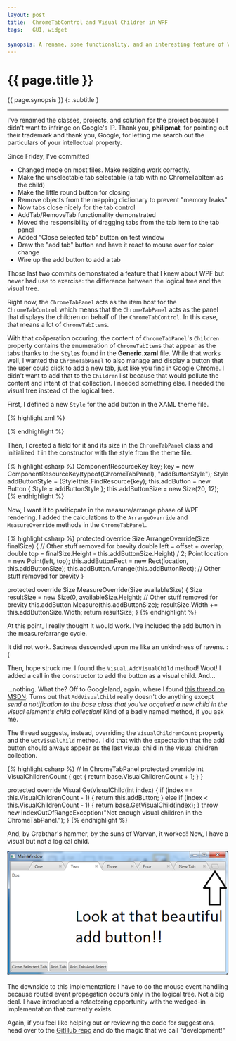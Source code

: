 ```yaml
---
layout: post
title:  ChromeTabControl and Visual Children in WPF
tags:   GUI, widget

synopsis: A rename, some functionality, and an interesting feature of WPF.
---
```


# {{ page.title }}

{{ page.synopsis }}
{: .subtitle }

-----

I've renamed the classes, projects, and solution for the project because I
didn't want to infringe on Google's IP. Thank you, **philipmat**, for pointing
out their trademark and thank you, Google, for letting me search out the
particulars of your intellectual property.

Since Friday, I've committed

* Changed mode on most files. Make resizing work correctly.
* Make the unselectable tab selectable (a tab with no ChromeTabItem as the
child)
* Make the little round button for closing
* Remove objects from the mapping dictionary to prevent "memory leaks"
* Now tabs close nicely for the tab control
* AddTab/RemoveTab functionality demonstrated
* Moved the responsibility of dragging tabs from the tab item to the tab panel
* Added "Close selected tab" button on test window
* Draw the "add tab" button and have it react to mouse over for color change
* Wire up the add button to add a tab

Those last two commits demonstrated a feature that I knew about WPF but never
had use to exercise: the difference between the logical tree and the visual
tree.

Right now, the `ChromeTabPanel` acts as the item host for the
`ChromeTabControl` which means that the `ChromeTabPanel` acts as the panel
that displays the children on behalf of the `ChromeTabControl`. In this case,
that means a lot of `ChromeTabItem`s.

With that coöperation occuring, the content of `ChromeTabPanel`'s `Children`
property contains the enumeration of `ChromeTabItem`s that appear as the tabs
thanks to the `Style`s found in the **Generic.xaml** file. While that works
well, I wanted the `ChromeTabPanel` to also manage and display a button that
the user could click to add a new tab, just like you find in Google Chrome.
I didn't want to add that to the `Children` list because that would pollute
the content and intent of that collection. I needed something else. I needed
the visual tree instead of the logical tree.

First, I defined a new `Style` for the add button in the XAML theme file.

{% highlight xml %}
<Style x:Key="{ComponentResourceKey TypeInTargetAssembly={x:Type local:ChromeTabPanel}, ResourceId=addButtonStyle}" TargetType="{x:Type Button}">
  <Setter Property="Template">
    <Setter.Value>
      <ControlTemplate>
        <Grid SnapsToDevicePixels="True">
          <Path Fill="{TemplateBinding Background}"
                Stretch="Fill"
                Stroke="#FF999999"
                Data="M36.904667,19.333333 C42.238,19.25 36.238,0.5 34.863116,0.5 23.863116,0.5 19.613032,0.5 2.8630319,0.5 -3.2202511,0.5 4.0712139,19.416667 6.5711261,19.416667 15.593514,19.416667 28.609259,19.462949 36.904667,19.333333 z" />
        </Grid>
      </ControlTemplate>
    </Setter.Value>
  </Setter>
</Style>
{% endhighlight %}

Then, I created a field for it and its size in the `ChromeTabPanel` class and
initialized it in the constructor with the style from the theme file.

{% highlight csharp %}
ComponentResourceKey key;
key = new ComponentResourceKey(typeof(ChromeTabPanel), "addButtonStyle");
Style addButtonStyle = (Style)this.FindResource(key);
this.addButton = new Button { Style = addButtonStyle };
this.addButtonSize = new Size(20, 12);
{% endhighlight %}

Now, I want it to pariticpate in the measure/arrange phase of WPF rendering.
I added the calculations to the `ArrangeOverride` and `MeasureOverride`
methods in the `ChromeTabPanel`.

{% highlight csharp %}
protected override Size ArrangeOverride(Size finalSize)
{
  // Other stuff removed for brevity
  double left = offset + overlap;
  double top = finalSize.Height - this.addButtonSize.Height) / 2;
  Point location = new Point(left, top);
  this.addButtonRect = new Rect(location, this.addButtonSize);
  this.addButton.Arrange(this.addButtonRect);
  // Other stuff removed for brevity
}

protected override Size MeasureOverride(Size availableSize)
{
  Size resultSize = new Size(0, availableSize.Height);
  // Other stuff removed for brevity
  this.addButton.Measure(this.addButtonSize);
  resultSize.Width += this.addButtonSize.Width;
  return resultSize;
}
{% endhighlight %}

At this point, I really thought it would work. I've included the add button in
the measure/arrange cycle.

It did not work. Sadness descended upon me like an unkindness of ravens. :(

Then, hope struck me. I found the ``Visual.AddVisualChild`` method! Woot! I
added a call in the constructor to add the button as a visual child. And...

...nothing. What the? Off to Googleland, again, where I found
[this thread on MSDN](http://social.msdn.microsoft.com/Forums/en-AU/wpf/thread/f643b9d7-4434-4044-b23f-779e648da1f9).
Turns out that `AddVisualChild` really doesn't do anything except *send a
notification to the base class that you've acquired a new child in the
visual element's child collection!* Kind of a badly named method, if you ask
me.

The thread suggests, instead, overriding the `VisualChildrenCount` property
and the `GetVisualChild` method. I did that with the expectation that the
add button should always appear as the last visual child in the visual
children collection.

{% highlight csharp %}
// In ChromeTabPanel
protected override int VisualChildrenCount
{
  get { return base.VisualChildrenCount + 1; }
}

protected override Visual GetVisualChild(int index)
{
  if (index == this.VisualChildrenCount - 1)
  {
    return this.addButton;
  }
  else if (index < this.VisualChildrenCount - 1)
  {
    return base.GetVisualChild(index);
  }
  throw new IndexOutOfRangeException("Not enough visual children in the ChromeTabPanel.");
}
{% endhighlight %}

And, by Grabthar's hammer, by the suns of Warvan, it worked! Now, I have a
visual but not a logical child.

![add button](/img/chrometabs-addbutton.png)

The downside to this implementation: I have to do the mouse event handling
because routed event propagation occurs only in the logical tree. Not a big
deal. I have introduced a refactoring opportunity with the wedged-in
implementation that currently exists.

Again, if you feel like helping out or reviewing the code for suggestions,
head over to the
[GitHub repo](https://github.com/realistschuckle/wpfchrometabs)
and do the magic that we call "development!"
